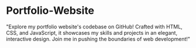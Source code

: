 # Portfolio-Website
"Explore my portfolio website's codebase on GitHub! Crafted with HTML, CSS, and JavaScript, it showcases my skills and projects in an elegant, interactive design. Join me in pushing the boundaries of web development!"
